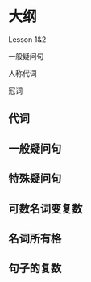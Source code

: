 # 大纲





Lesson 1&2

一般疑问句

人称代词

冠词



## 代词



## 一般疑问句

## 特殊疑问句

## 可数名词变复数

## 名词所有格







## 句子的复数